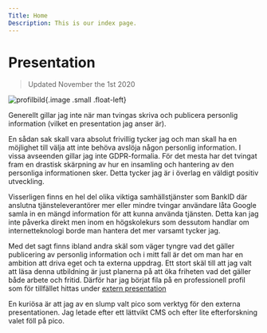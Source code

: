 ```yaml
---
Title: Home
Description: This is our index page.
---
```


Presentation
==========================
>Updated November the 1st 2020

![profilbild](%assets_url%/img/profile_pic.jpg "Profilbild"){.image .small .float-left}

Generellt gillar jag inte när man tvingas skriva och publicera personlig information (vilket en presentation jag anser är).

En sådan sak skall vara absolut frivillig tycker jag och man skall ha en möjlighet till välja att inte behöva avslöja någon personlig information.
I vissa avseenden gillar jag inte GDPR-formalia. För det mesta har det tvingat fram en drastisk skärpning av hur en insamling och hantering av den personliga informationen sker. Detta tycker jag är i överlag en väldigt positiv utveckling.

Visserligen finns en hel del olika viktiga samhällstjänster som BankID där anslutna tjänsteleverantörer mer eller mindre tvingar användare låta Google samla in en mängd information för att kunna använda tjänsten. Detta kan jag inte påverka direkt men inom en högskolekurs som dessutom handlar om internetteknologi borde man hantera det mer varsamt tycker jag.

Med det sagt finns ibland andra skäl som väger tyngre vad det gäller publicering av personlig information och i mitt fall är det om man har en ambition att driva eget och ta externa uppdrag.
Ett stort skäl till att jag valt att läsa denna utbildning är just planerna på att öka friheten vad det gäller både arbete och fritid. Därför har jag börjat fila på en professionell profil som för tillfället hittas under <a href="https://046.one" target="_blank">extern presentation</a>

En kuriösa är att jag av en slump valt pico som verktyg för den externa presentationen.
Jag letade efter ett lättvikt CMS och efter lite efterforskning valet föll på pico.
